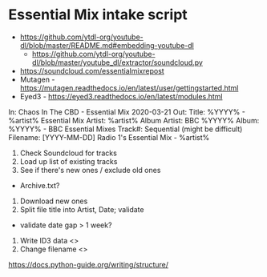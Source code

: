 # Essential Mix intake script

* https://github.com/ytdl-org/youtube-dl/blob/master/README.md#embedding-youtube-dl
  - https://github.com/ytdl-org/youtube-dl/blob/master/youtube_dl/extractor/soundcloud.py
* https://soundcloud.com/essentialmixrepost
* Mutagen - https://mutagen.readthedocs.io/en/latest/user/gettingstarted.html
* Eyed3 - https://eyed3.readthedocs.io/en/latest/modules.html

In:  Chaos In The CBD - Essential Mix 2020-03-21
Out:
  Title:        %YYYY% - %artist% Essential Mix
  Artist:       %artist%
  Album Artist: BBC %YYYY%
  Album:        %YYYY% - BBC Essential Mixes
  Track#:       Sequential (might be difficult)
  Filename:     [YYYY-MM-DD] Radio 1's Essential Mix - %artist%


1. Check Soundcloud for tracks
1. Load up list of existing tracks
1. See if there's new ones / exclude old ones
  - Archive.txt?
1. Download new ones
1. Split file title into Artist, Date; validate
  - validate date gap > 1 week?
1. Write ID3 data <>
1. Change filename <>

https://docs.python-guide.org/writing/structure/
